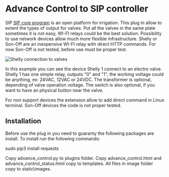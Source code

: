 # Advance Control to SIP controller
SIP [SIP core program](https://dan-in-ca.github.io/SIP/) is an open platform for irrigation.
This plug in allow to extent the types of output for valves. Put all the valves in the same plate sometimes it is not easy, WI-FI relays could be the best solution. Possibility to use network devices allow much more flexible infrastructure.
Shelly or Son-Off are an inexpensive WI-FI relay with direct HTTP commands. For now Son-Off is not tested, before use must be proper test.

![Shelly connection to valves](https://raw.githubusercontent.com/PedroFRCSantos/SIP_extension_advance_control/main/images/ShellyValveSchematic.png)

In this example you can see the device Shelly 1 connect to an electro valve. Shelly 1 has one simple relay, outputs "0" and "1", the working voltage could be anything, ex: 24VAC, 12VAC or 24VDC. The transformer is optional, depending of valve operation voltage. The switch is also optional, if you want to have an physical button near the valve.

For non support devices the extension allow to add direct command in Linux terminal.
Son-Off devices the code is not proper tested.

## Installation
Before use the plug in you need to guaranty the following packages are install. To install run the following commands:

sudo pip3 install requests

Copy advance_control.py to plugins folder.
Copy advance_control.html and advance_control_status.html copy to templates.
All files in image folder copy to static\images.
